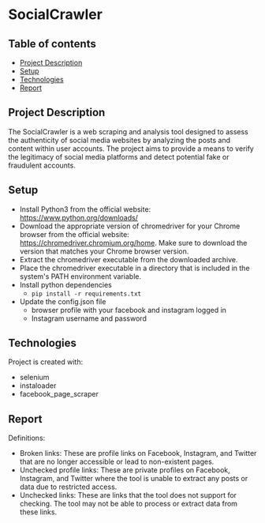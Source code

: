 # SocialCrawler

## Table of contents
* [Project Description](#Project-Decription)
* [Setup](#Setup)
* [Technologies](#Technologies)
* [Report](#Report)

## Project Description
The SocialCrawler is a web scraping and analysis tool designed to assess the authenticity of social media websites by analyzing the posts and content within user accounts. The project aims to provide a means to verify the legitimacy of social media platforms and detect potential fake or fraudulent accounts.

## Setup

* Install Python3 from the official website: https://www.python.org/downloads/
* Download the appropriate version of chromedriver for your Chrome browser from the official website: https://chromedriver.chromium.org/home. Make sure to download the version that matches your Chrome browser version.
* Extract the chromedriver executable from the downloaded archive.
* Place the chromedriver executable in a directory that is included in the system's PATH environment variable.
* Install python dependencies
  * ``pip install -r requirements.txt``
* Update the config.json file
  * browser profile with your facebook and instagram logged in
  * Instagram username and password

## Technologies
Project is created with:
* selenium
* instaloader
* facebook_page_scraper

## Report
Definitions:
* Broken links: These are profile links on Facebook, Instagram, and Twitter that are no longer accessible or lead to non-existent pages.
* Unchecked profile links: These are private profiles on Facebook, Instagram, and Twitter where the tool is unable to extract any posts or data due to restricted access.
* Unchecked links: These are links that the tool does not support for checking. The tool may not be able to process or extract data from these links.
